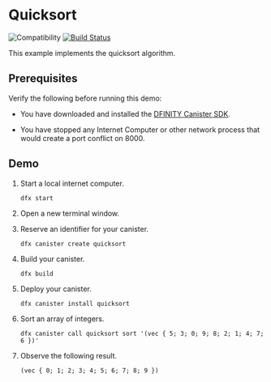 # Quicksort

![Compatibility](https://img.shields.io/badge/compatibility-0.6.23-blue)
[![Build Status](https://github.com/dfinity/examples/workflows/motoko-quicksort-example/badge.svg)](https://github.com/dfinity/examples/actions?query=workflow%3Amotoko-quicksort-example)

This example implements the quicksort algorithm.

## Prerequisites

Verify the following before running this demo:

*  You have downloaded and installed the [DFINITY Canister
   SDK](https://sdk.dfinity.org).

*  You have stopped any Internet Computer or other network process that would
   create a port conflict on 8000.

## Demo

1. Start a local internet computer.

   ```text
   dfx start
   ```

1. Open a new terminal window.

1. Reserve an identifier for your canister.

   ```text
   dfx canister create quicksort
   ```

1. Build your canister.

   ```text
   dfx build
   ```

1. Deploy your canister.

   ```text
   dfx canister install quicksort
   ```

1. Sort an array of integers.

   ```text
   dfx canister call quicksort sort '(vec { 5; 3; 0; 9; 8; 2; 1; 4; 7; 6 })'
   ```

1. Observe the following result.

   ```text
   (vec { 0; 1; 2; 3; 4; 5; 6; 7; 8; 9 })
   ```
